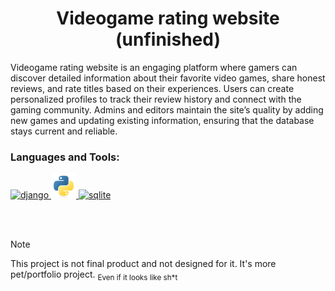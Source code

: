 <h1 align="center">Videogame rating website (unfinished)</h1>
<p>Videogame rating website is an engaging platform where gamers can discover detailed information about their favorite video games, share honest reviews, and rate titles based on their experiences. Users can create personalized profiles to track their review history and connect with the gaming community. Admins and editors maintain the site’s quality by adding new games and updating existing information, ensuring that the database stays current and reliable.</p>

<h3 align="left">Languages and Tools:</h3>
<p align="left"> <a href="https://www.djangoproject.com/" target="_blank" rel="noreferrer"> <img src="https://cdn.worldvectorlogo.com/logos/django.svg" alt="django" width="40" height="40"/> </a> <a href="https://www.python.org" target="_blank" rel="noreferrer"> <img src="https://raw.githubusercontent.com/devicons/devicon/master/icons/python/python-original.svg" alt="python" width="40" height="40"/> </a> <a href="https://www.sqlite.org/" target="_blank" rel="noreferrer"> <img src="https://www.vectorlogo.zone/logos/sqlite/sqlite-icon.svg" alt="sqlite" width="40" height="40"/> </a> </p>

<br><br>
> [!NOTE]
> This project is not final product and not designed for it. It's more pet/portfolio project. <sub>Even if it looks like sh\*t </sub>
